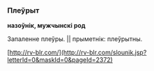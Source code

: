 ### Плеўрыт
**назоўнік, мужчынскі род**

Запаленне плеўры. || прыметнік: плеўрытны.

<a rel="author">[http://rv-blr.com/](http://rv-blr.com/slounik.jsp?letterId=0&maskId=0&pageId=2372)</a>
